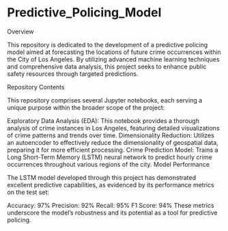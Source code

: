 # Predictive_Policing_Model

Overview

This repository is dedicated to the development of a predictive policing model aimed at forecasting the locations of future crime occurrences within the City of Los Angeles. By utilizing advanced machine learning techniques and comprehensive data analysis, this project seeks to enhance public safety resources through targeted predictions.

Repository Contents

This repository comprises several Jupyter notebooks, each serving a unique purpose within the broader scope of the project:

Exploratory Data Analysis (EDA): This notebook provides a thorough analysis of crime instances in Los Angeles, featuring detailed visualizations of crime patterns and trends over time.
Dimensionality Reduction: Utilizes an autoencoder to effectively reduce the dimensionality of geospatial data, preparing it for more efficient processing.
Crime Prediction Model: Trains a Long Short-Term Memory (LSTM) neural network to predict hourly crime occurrences throughout various regions of the city.
Model Performance

The LSTM model developed through this project has demonstrated excellent predictive capabilities, as evidenced by its performance metrics on the test set:

Accuracy: 97%
Precision: 92%
Recall: 95%
F1 Score: 94%
These metrics underscore the model’s robustness and its potential as a tool for predictive policing.


